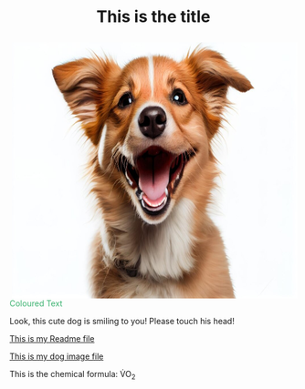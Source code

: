 <h1> <p align="center">This is the title </h1>
<img align="right" src ="smiling-dog.jpg" style width="500" height="450"> </img>
<p style="color:MediumSeaGreen;"> Coloured Text </p>
<p> Look, this cute dog is smiling to you! Please touch his head!

<a href="readme.md"> This is my Readme file </a>

<a href="smiling-dog.jpg"> This is my dog image file </a>
<p> This is the chemical formula: V&#775O<sub>2</p>